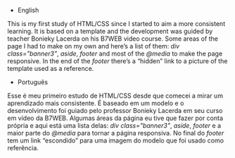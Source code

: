 - English

This is my first study of HTML/CSS since I started to aim a more consistent learning. It is based on a template and the development was guided by teacher Bonieky Lacerda on his B7WEB video course.
Some areas of the page I had to make on my own and here’s a list of them: *div class="banner3"*, *aside*, *footer* and most of the *@media* to make the page responsive.
In the end of the *footer* there’s a “hidden” link to a picture of the template used as a reference.


- Português

Esse é meu primeiro estudo de HTML/CSS desde que comecei a mirar um aprendizado mais consistente. É baseado em um modelo e o desenvolvimento foi guiado pelo professor Bonieky Lacerda em seu curso em vídeo da B7WEB.
Algumas áreas da página eu tive que fazer por conta própria e aqui está uma lista delas: *div class="banner3"*, *aside*, *footer* e a maior parte do *@media* para tornar a página responsiva.
No final do *footer* tem um link “escondido” para uma imagem do modelo que foi usado como referência.
